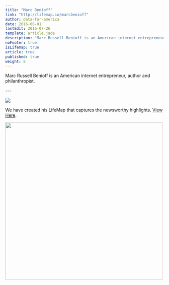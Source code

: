 ```yaml
---
title: "Marc Benioff"
link: "http://lifemap.io/marcbenioff"
author: data-for-america
date: 2016-06-01
lastEdit: 2016-07-26
template: article.jade
description: "Marc Russell Benioff is an American internet entrepreneur, author and philanthropist."
noFooter: true
isLifemap: true
article: true
published: true
weight: 8
---
```


<p>
  Marc Russell Benioff is an American internet entrepreneur, author and philanthropist.
</p>
---
<p>
<img class="ui medium image" style="margin: 0 auto;" src="http://lifemap.io/img/marcbenioff.gif" />
</p>
<p>
   We have created his LifeMap that captures the newsworthy highlights. <a href="http://lifemap.io/marcbenioff/" target="_blank">View Here</a>.
</p>
<a href="http://lifemap.io/marcbenioff/" target="_blank">
<img class="ui medium image" style="width:500px; margin: 0 auto;" src="/img/lifemap/marcbenioff.jpg" />
</a>
